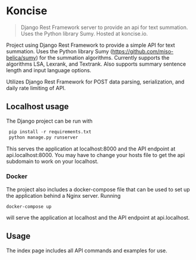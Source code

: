 # Koncise
> Django Rest Framework server to provide an api for text summation. Uses the Python library Sumy. Hosted at koncise.io.

Project using Django Rest Framework to provide a simple API for text summation. Uses the Python library Sumy (<https://github.com/miso-belica/sumy>) for the summation algorithms. Currently supports the algorithms LSA, Lexrank, and Textrank. Also supports summary sentence length and input language options.

Utilizes Django Rest Framework for POST data parsing, serialization, and daily rate limiting of API.

## Localhost usage
The Django project can be run with
```python
 pip install -r requirements.txt
 python manage.py runserver
 ```
 This serves the application at localhost:8000 and the API endpoint at api.localhost:8000. You may have to change your hosts file to get the api subdomain to work on your localhost.

### Docker
The project also includes a docker-compose file that can be used to set up the application behind a Nginx server. Running
```shell
docker-compose up
```
will serve the application at localhost and the API endpoint at api.localhost.

## Usage
The index page includes all API commands and examples for use.
